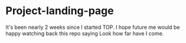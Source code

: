 # Project-landing-page
It's been nearly 2 weeks since I started TOP. I hope future me would be happy watching back this repo saying Look how far have I come. 
